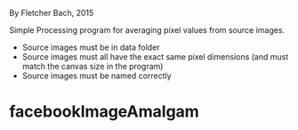 By Fletcher Bach, 2015

Simple Processing program for averaging pixel values from source images. 

- Source images must be in data folder
- Source images must all have the exact same pixel dimensions (and must match the canvas size in the program)
- Source images must be named correctly



# facebookImageAmalgam
